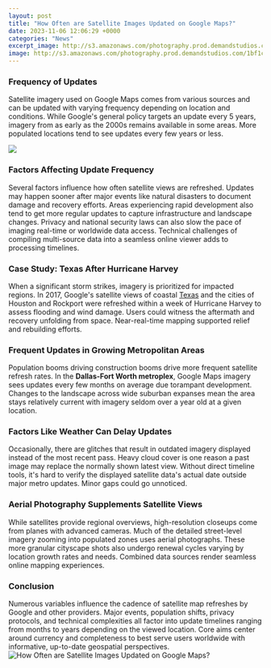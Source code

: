 ```yaml
---
layout: post
title: "How Often are Satellite Images Updated on Google Maps?"
date: 2023-11-06 12:06:29 +0000
categories: "News"
excerpt_image: http://s3.amazonaws.com/photography.prod.demandstudios.com/1bf1ce88-2a18-4a85-94fa-172ecaf3bd8f.png
image: http://s3.amazonaws.com/photography.prod.demandstudios.com/1bf1ce88-2a18-4a85-94fa-172ecaf3bd8f.png
---
```


### Frequency of Updates
Satellite imagery used on Google Maps comes from various sources and can be updated with varying frequency depending on location and conditions. While Google's general policy targets an update every 5 years, imagery from as early as the 2000s remains available in some areas. More populated locations tend to see updates every few years or less.

![](https://mygpstools.com/_next/image?url=%2Fstatic%2Fimages%2Fmaps_update%2Fmaps_update_6.jpg&amp;w=1920&amp;q=75)
### Factors Affecting Update Frequency
Several factors influence how often satellite views are refreshed. Updates may happen sooner after major events like natural disasters to document damage and recovery efforts. Areas experiencing rapid development also tend to get more regular updates to capture infrastructure and landscape changes. Privacy and national security laws can also slow the pace of imaging real-time or worldwide data access. Technical challenges of compiling multi-source data into a seamless online viewer adds to processing timelines.
### Case Study: Texas After Hurricane Harvey 
When a significant storm strikes, imagery is prioritized for impacted regions. In 2017, Google's satellite views of coastal [Texas](https://store.fi.io.vn/collection/alejos) and the cities of Houston and Rockport were refreshed within a week of Hurricane Harvey to assess flooding and wind damage. Users could witness the aftermath and recovery unfolding from space. Near-real-time mapping supported relief and rebuilding efforts.
### Frequent Updates in Growing Metropolitan Areas
Population booms driving construction booms drive more frequent satellite refresh rates. In the **Dallas-Fort Worth metroplex**, Google Maps imagery sees updates every few months on average due torampant development. Changes to the landscape across wide suburban expanses mean the area stays relatively current with imagery seldom over a year old at a given location.
### Factors Like Weather Can Delay Updates 
Occasionally, there are glitches that result in outdated imagery displayed instead of the most recent pass. Heavy cloud cover is one reason a past image may replace the normally shown latest view. Without direct timeline tools, it's hard to verify the displayed satellite data's actual date outside major metro updates. Minor gaps could go unnoticed.
### Aerial Photography Supplements Satellite Views
While satellites provide regional overviews, high-resolution closeups come from planes with advanced cameras. Much of the detailed street-level imagery zooming into populated zones uses aerial photographs. These more granular cityscape shots also undergo renewal cycles varying by location growth rates and needs. Combined data sources render seamless online mapping experiences.
### Conclusion
Numerous variables influence the cadence of satellite map refreshes by Google and other providers. Major events, population shifts, privacy protocols, and technical complexities all factor into update timelines ranging from months to years depending on the viewed location. Core aims center around currency and completeness to best serve users worldwide with informative, up-to-date geospatial perspectives.
![How Often are Satellite Images Updated on Google Maps?](http://s3.amazonaws.com/photography.prod.demandstudios.com/1bf1ce88-2a18-4a85-94fa-172ecaf3bd8f.png)